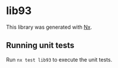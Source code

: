# lib93

This library was generated with [Nx](https://nx.dev).

## Running unit tests

Run `nx test lib93` to execute the unit tests.
